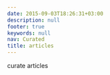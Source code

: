 ```yaml
---
date: 2015-09-03T18:26:31+03:00
description: null
footer: true
keywords: null
nav: Curated
title: articles
---
```


curate articles